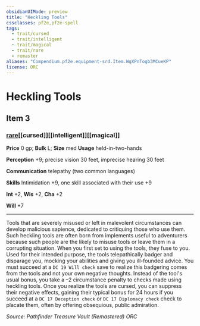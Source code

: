 ```yaml
---
obsidianUIMode: preview
title: "Heckling Tools"
cssclasses: pf2e,pf2e-spell
tags:
  - trait/cursed
  - trait/intelligent
  - trait/magical
  - trait/rare
  - remaster
aliases: "Compendium.pf2e.equipment-srd.Item.WgXPnTogb3MCueKP"
license: ORC
---
```

# Heckling Tools
## Item 3
### [rare](rare "Rare Rarity Trait")[[cursed]][[intelligent]][[magical]]


**Price** 0 gp; 
**Bulk** L; **Size** med
**Usage** held-in-two-hands

**Perception** +9; precise vision 30 feet, imprecise hearing 30 feet

**Communication** telepathy (two common languages)

**Skills** Intimidation +9, one skill associated with their use +9

**Int** +2, **Wis** +2, **Cha** +2

**Will** +7

* * *

Tools that are severely misused or left in malevolent circumstances can develop malicious sapience, dedicated to critiquing those who use them. Such heckling tools are often born from implements useful to adventurers because such people are the likely to misuse tools or leave them in a corrupting situation. When you first set to using the tools, they fuse to you. Used for their intended purpose, the tools telepathically badger and disparage you, mocking your abilities and giving you ill-founded advice. You must succeed at a `DC 19 Will check` save to realize this badgering comes from the tools and not your own negative thoughts. Instead of the tool's usual bonus, you take a –2 circumstance penalty to checks made using heckling tools. Once you realize the tools are cursed, you can suppress their negative effects, gaining their typical bonus for 24 hours if you succeed at a `DC 17 Deception check` or `DC 17 Diplomacy check` check to placate them, often by offering obsequious, public admiration.

*Source: Pathfinder Treasure Vault (Remastered)*
*ORC*